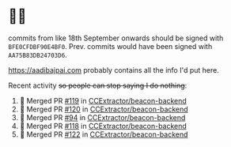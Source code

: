 # 👋🏻
<!--
**aadibajpai/aadibajpai** is a ✨ _special_ ✨ repository because its `README.md` (this file) appears on your GitHub profile.
-->
commits from like 18th September onwards should be signed with `BFE0CFDBF90E4BF0`. Prev. commits would have been signed with `AA75B83DB24703D6`.

https://aadibajpai.com probably contains all the info I'd put here.

Recent activity ~~so people can stop saying I do nothing~~:
<!--START_SECTION:activity-->
1. 🎉 Merged PR [#119](https://github.com/CCExtractor/beacon-backend/pull/119) in [CCExtractor/beacon-backend](https://github.com/CCExtractor/beacon-backend)
2. 🎉 Merged PR [#120](https://github.com/CCExtractor/beacon-backend/pull/120) in [CCExtractor/beacon-backend](https://github.com/CCExtractor/beacon-backend)
3. 🎉 Merged PR [#94](https://github.com/CCExtractor/beacon-backend/pull/94) in [CCExtractor/beacon-backend](https://github.com/CCExtractor/beacon-backend)
4. 🎉 Merged PR [#118](https://github.com/CCExtractor/beacon-backend/pull/118) in [CCExtractor/beacon-backend](https://github.com/CCExtractor/beacon-backend)
5. 🎉 Merged PR [#122](https://github.com/CCExtractor/beacon-backend/pull/122) in [CCExtractor/beacon-backend](https://github.com/CCExtractor/beacon-backend)
<!--END_SECTION:activity-->
